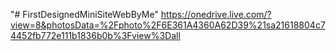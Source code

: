 "# FirstDesignedMiniSiteWebByMe" 
https://onedrive.live.com/?view=8&photosData=%2Fphoto%2F6E361A4360A62D39%21sa21618804c74452fb772e111b1836b0b%3Fview%3Dall
